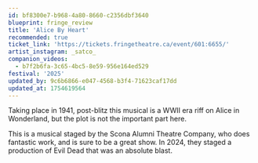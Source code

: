 ```yaml
---
id: bf8300e7-b968-4a80-8660-c2356dbf3640
blueprint: fringe_review
title: 'Alice By Heart'
recommended: true
ticket_link: 'https://tickets.fringetheatre.ca/event/601:6655/'
artist_instagram: _satco_
companion_videos:
  - b7f2b6fa-3c65-4bc5-8e59-956e164ed529
festival: '2025'
updated_by: 9c6b6866-e047-4568-b3f4-71623caf17dd
updated_at: 1754619564
---
```

Taking place in 1941, post-blitz this musical is a WWII era riff on Alice in Wonderland, but the plot is not the important part here.

This is a musical staged by the Scona Alumni Theatre Company, who does fantastic work, and is sure to be a great show. In 2024, they staged a production of Evil Dead that was an absolute blast.